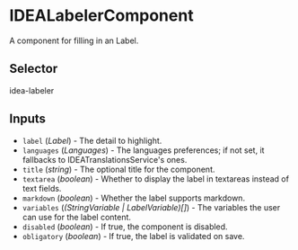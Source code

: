 # IDEALabelerComponent

A component for filling in an Label.

## Selector

idea-labeler

## Inputs

- `label` (*Label*) - The detail to highlight.
- `languages` (*Languages*) - The languages preferences; if not set, it fallbacks to IDEATranslationsService's ones.
- `title` (*string*) - The optional title for the component.
- `textarea` (*boolean*) - Whether to display the label in textareas instead of text fields.
- `markdown` (*boolean*) - Whether the label supports markdown.
- `variables` (*(StringVariable | LabelVariable)[]*) - The variables the user can use for the label content.
- `disabled` (*boolean*) - If true, the component is disabled.
- `obligatory` (*boolean*) - If true, the label is validated on save.

